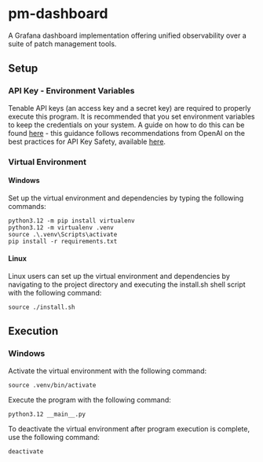 # pm-dashboard
A Grafana dashboard implementation offering unified observability over a suite of patch management tools. 

## Setup

### API Key - Environment Variables

Tenable API keys (an access key and a secret key) are required to properly execute this program. It is recommended that you set environment variables to keep the credentials on your system. A guide on how to do this can be found [here](ENV.md) - this guidance follows recommendations from OpenAI on the best practices for API Key Safety, available [here](https://help.openai.com/en/articles/5112595-best-practices-for-api-key-safety).

### Virtual Environment

#### Windows

Set up the virtual environment and dependencies by typing the following commands:

```
python3.12 -m pip install virtualenv
python3.12 -m virtualenv .venv
source .\.venv\Scripts\activate
pip install -r requirements.txt
```

#### Linux

Linux users can set up the virtual environment and dependencies by navigating to the project directory and executing the install.sh shell script with the following command:

```
source ./install.sh
```

## Execution

### Windows

Activate the virtual environment with the following command:

```
source .venv/bin/activate
```

Execute the program with the following command:

```
python3.12 __main__.py
```

To deactivate the virtual environment after program execution is complete, use the following command:

```
deactivate
```
